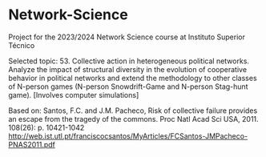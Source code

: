 # Network-Science
Project for the 2023/2024 Network Science course at Instituto Superior Técnico

Selected topic:
53. Collective action in heterogeneous political networks. Analyze the impact of structural diversity in the
evolution of cooperative behavior in political networks and extend the methodology
to other classes of N-person games (N-person Snowdrift-Game and N-person Stag-hunt game). [Involves
computer simulations]

Based on:
Santos, F.C. and J.M. Pacheco, Risk of collective failure provides an escape from the tragedy of the commons. Proc Natl
Acad Sci USA, 2011. 108(26): p. 10421-1042
http://web.ist.utl.pt/franciscocsantos/MyArticles/FCSantos-JMPacheco-PNAS2011.pdf
